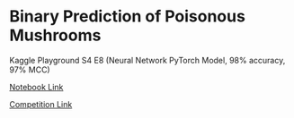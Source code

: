 # Binary Prediction of Poisonous Mushrooms
Kaggle Playground S4 E8 (Neural Network PyTorch Model, 98% accuracy, 97% MCC)

[Notebook Link](https://www.kaggle.com/code/mohammedragabsaad/playground-s4-e8-pytorch-98-accuracy-97-mcc)

[Competition Link](https://www.kaggle.com/competitions/playground-series-s4e8)
